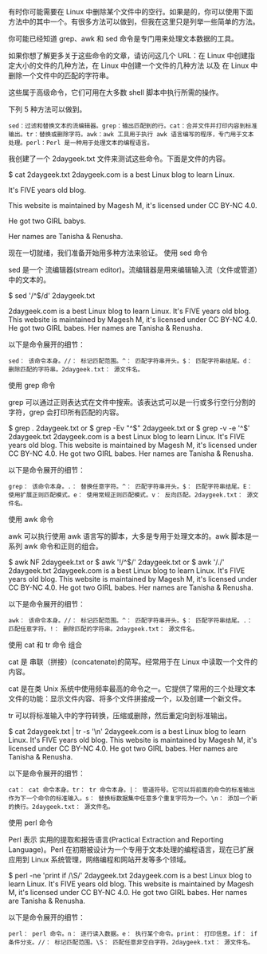 有时你可能需要在 Linux 中删除某个文件中的空行。如果是的，你可以使用下面方法中的其中一个。有很多方法可以做到，但我在这里只是列举一些简单的方法。

你可能已经知道 grep、awk 和 sed 命令是专门用来处理文本数据的工具。

如果你想了解更多关于这些命令的文章，请访问这几个 URL：在 Linux 中创建指定大小的文件的几种方法，在 Linux 中创建一个文件的几种方法 以及 在 Linux 中删除一个文件中的匹配的字符串。

这些属于高级命令，它们可用在大多数 shell 脚本中执行所需的操作。

下列 5 种方法可以做到。

    sed：过滤和替换文本的流编辑器。grep：输出匹配到的行。cat：合并文件并打印内容到标准输出。tr：替换或删除字符。awk：awk 工具用于执行 awk 语言编写的程序，专门用于文本处理。perl：Perl 是一种用于处理文本的编程语言。

我创建了一个 2daygeek.txt 文件来测试这些命令。下面是文件的内容。

$ cat 2daygeek.txt
2daygeek.com is a best Linux blog to learn Linux.

It's FIVE years old blog.

This website is maintained by Magesh M, it's licensed under CC BY-NC 4.0.

He got two GIRL babys.

Her names are Tanisha & Renusha.

现在一切就绪，我们准备开始用多种方法来验证。
使用 sed 命令

sed 是一个 流编辑器(stream editor)。流编辑器是用来编辑输入流（文件或管道）中的文本的。

$ sed '/^$/d' 2daygeek.txt

2daygeek.com is a best Linux blog to learn Linux.
It's FIVE years old blog.
This website is maintained by Magesh M, it's licensed under CC BY-NC 4.0.
He got two GIRL babes.
Her names are Tanisha & Renusha.

以下是命令展开的细节：

    sed： 该命令本身。//： 标记匹配范围。^： 匹配字符串开头。$： 匹配字符串结尾。d： 删除匹配的字符串。2daygeek.txt： 源文件名。

使用 grep 命令

grep 可以通过正则表达式在文件中搜索。该表达式可以是一行或多行空行分割的字符，grep 会打印所有匹配的内容。

$ grep . 2daygeek.txt
or
$ grep -Ev "^$" 2daygeek.txt
or
$ grep -v -e '^$' 2daygeek.txt
2daygeek.com is a best Linux blog to learn Linux.
It's FIVE years old blog.
This website is maintained by Magesh M, it's licensed under CC BY-NC 4.0.
He got two GIRL babes.
Her names are Tanisha & Renusha.

以下是命令展开的细节：

    grep： 该命令本身。.： 替换任意字符。^： 匹配字符串开头。$： 匹配字符串结尾。E： 使用扩展正则匹配模式。e： 使用常规正则匹配模式。v： 反向匹配。2daygeek.txt： 源文件名。

使用 awk 命令

awk 可以执行使用 awk 语言写的脚本，大多是专用于处理文本的。awk 脚本是一系列 awk 命令和正则的组合。

$ awk NF 2daygeek.txt
or
$ awk '!/^$/' 2daygeek.txt
or
$ awk '/./' 2daygeek.txt
2daygeek.com is a best Linux blog to learn Linux.
It's FIVE years old blog.
This website is maintained by Magesh M, it's licensed under CC BY-NC 4.0.
He got two GIRL babes.
Her names are Tanisha & Renusha.

以下是命令展开的细节：

    awk： 该命令本身。//： 标记匹配范围。^： 匹配字符串开头。$： 匹配字符串结尾。.： 匹配任意字符。!： 删除匹配的字符串。2daygeek.txt： 源文件名。

使用 cat 和 tr 命令 组合

cat 是 串联（拼接）(concatenate)的简写。经常用于在 Linux 中读取一个文件的内容。

cat 是在类 Unix 系统中使用频率最高的命令之一。它提供了常用的三个处理文本文件的功能：显示文件内容、将多个文件拼接成一个，以及创建一个新文件。

tr 可以将标准输入中的字符转换，压缩或删除，然后重定向到标准输出。

$ cat 2daygeek.txt | tr -s '\n'
2daygeek.com is a best Linux blog to learn Linux.
It's FIVE years old blog.
This website is maintained by Magesh M, it's licensed under CC BY-NC 4.0.
He got two GIRL babes.
Her names are Tanisha & Renusha.

以下是命令展开的细节：

    cat： cat 命令本身。tr： tr 命令本身。|： 管道符号。它可以将前面的命令的标准输出作为下一个命令的标准输入。s： 替换标数据集中任意多个重复字符为一个。\n： 添加一个新的换行。2daygeek.txt： 源文件名。

使用 perl 命令

Perl 表示 实用的提取和报告语言(Practical Extraction and Reporting Language)。Perl 在初期被设计为一个专用于文本处理的编程语言，现在已扩展应用到 Linux 系统管理，网络编程和网站开发等多个领域。

$ perl -ne 'print if /\S/' 2daygeek.txt
2daygeek.com is a best Linux blog to learn Linux.
It's FIVE years old blog.
This website is maintained by Magesh M, it's licensed under CC BY-NC 4.0.
He got two GIRL babes.
Her names are Tanisha & Renusha.

以下是命令展开的细节：

    perl： perl 命令。n： 逐行读入数据。e： 执行某个命令。print： 打印信息。if： if 条件分支。//： 标记匹配范围。\S： 匹配任意非空白字符。2daygeek.txt： 源文件名。

